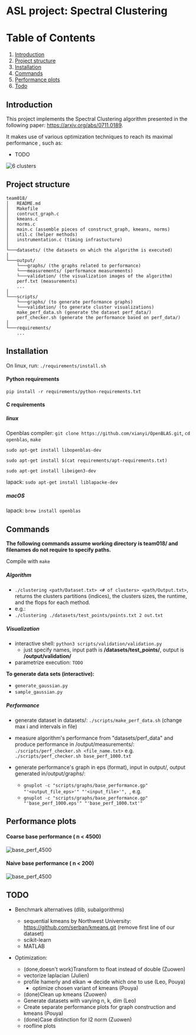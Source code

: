# ASL project: Spectral Clustering

# Table of Contents

1. [Introduction](#Introduction)
2. [Project structure](#Structure)
3. [Installation](#Installation)
4. [Commands](#Commands)
5. [Performance plots](#Performance)
6. [Todo](#Todo)

<a name="Introduction"></a>
## Introduction


This project implements the Spectral Clustering algorithm presented in the following paper: https://arxiv.org/abs/0711.0189.

It makes use of various optimization techniques to reach its maximal performance , such as:
- TODO

![6 clusters](output/validation/6_c.png) 


<a name="Structure"></a>
## Project structure


```
team018/
│   README.md
│   Makefile 
│   contruct_graph.c 
│   kmeans.c
│   norms.c
│   main.c (assemble pieces of construct_graph, kmeans, norms)
│   util.c (helper methods)
│   instrumentation.c (timing infrastucture)  
│
└───datasets/ (the datasets on which the algorithm is executed)
│   
└───output/ 
    └───graphs/ (the graphs related to performance)
    └───measurements/ (performance measurements)
    └───validation/ (the visualization images of the algorithm)
    perf.txt (measurements)
    ... 
│ 
└───scripts/ 
    └───graphs/ (to generate performance graphs)
    └───validation/ (to generate cluster visualizations)
    make_perf_data.sh (generate the dataset perf_data/)
    perf_checker.sh (generate the performance based on perf_data/)
│   
└───requirements/
    ...
```

<a name="Installation"></a>
## Installation

On linux, run: `./requirements/install.sh`

#### Python requirements

`pip install -r requirements/python-requirements.txt`

#### C requirements

##### linux

Openblas compiler: `git clone https://github.com/xianyi/OpenBLAS.git`, `cd openblas`, `make`

`sudo apt-get install libopenblas-dev`

`sudo apt-get install $(cat requirements/apt-requirements.txt)`

`sudo apt-get install libeigen3-dev`

lapack: `sudo apt-get install liblapacke-dev`

##### macOS

lapack: `brew install openblas`


<a name="Commands"></a>
## Commands

**The following commands assume working directory is team018/ and filenames do not require to specify paths.**


Compile with `make`


##### Algorithm 

- `./clustering <path/Dataset.txt> <# of clusters> <path/Output.txt>`, returns the clusters partitions (indices), the clusters sizes,
the runtime, and the flops for each method.
- e.g.: 
- ` ./clustering ./datasets/test_points/points.txt 2 out.txt
`

##### Visualization

- interactive shell: `python3 scripts/validation/validation.py`
    - just specify names, input path is **/datasets/test_points/**, output is **/output/validation/**
- parametrize execution: `TODO`

**To generate data sets (interactive):**

- `generate_gaussian.py`
- `sample_gaussian.py`

##### Performance

- generate dataset in datasets/: `./scripts/make_perf_data.sh` (change max i and intervals in file)
- measure algorithm's performance from "datasets/perf_data" and produce performance in /output/measurements/: `./scripts/perf_checker.sh <file_name.txt>`  e.g. `./scripts/perf_checker.sh base_perf_1000.txt`
- generate performance's graph in eps (format), input in output/, output generated in/output/graphs/:

    - `gnuplot -c "scripts/graphs/base_performance.gp" "'<output_file_eps>'" "'<input_file>'",
`, e.g.
    - `gnuplot -c "scripts/graphs/base_performance.gp" "'base_perf_1000.eps'" "'base_perf_1000.txt'"
`

<a name="Performance"></a>
## Performance plots

#### Coarse base performance ( n < 4500)

![base_perf_4500](output/graphs/naive.png) 

#### Naive base performance ( n < 200)

![base_perf_4500](output/graphs/base_perf_200.png) 


<a name="Todo"></a>
## TODO

- Benchmark alternatives (dlib, subalgorithms)
  - sequential kmeans by Northwest University: https://github.com/serban/kmeans.git (remove first line of our dataset)
  - scikit-learn
  - MATLAB
                                           
- Optimization:

  - (done,doesn't work)Transform to float instead of double (Zuowen)
  - vectorize laplacian (Julien)
  - profile hamerly and elkan => decide which one to use (Leo, Pouya)
    - optimize chosen variant of kmeans (Pouya)
  - (done)Clean up kmeans (Zuowen)
  - Generate datasets with varying n, k, dim (Leo)
  - Create separate performance plots for graph construction and kmeans (Pouya)
  - (done)Case distinction for l2 norm (Zuowen)
  - roofline plots
